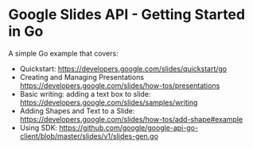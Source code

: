 # Google Slides API - Getting Started in Go

A simple Go example that covers:

* Quickstart: https://developers.google.com/slides/quickstart/go
* Creating and Managing Presentations https://developers.google.com/slides/how-tos/presentations
* Basic writing: adding a text box to slide: https://developers.google.com/slides/samples/writing
* Adding Shapes and Text to a Slide: https://developers.google.com/slides/how-tos/add-shape#example
* Using SDK: https://github.com/google/google-api-go-client/blob/master/slides/v1/slides-gen.go